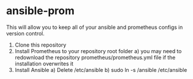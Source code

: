 # ansible-prom

This will allow you to keep all of your ansible and prometheus configs in version control.

1) Clone this repository
2) Install Prometheus to your repository root folder 
    a) you may need to redownload the repository prometheus/prometheus.yml file if the installation overwrites it
3) Install Ansible
    a) Delete /etc/ansible
    b) sudo ln -s <ansible-prom root directory>/ansible /etc/ansible
